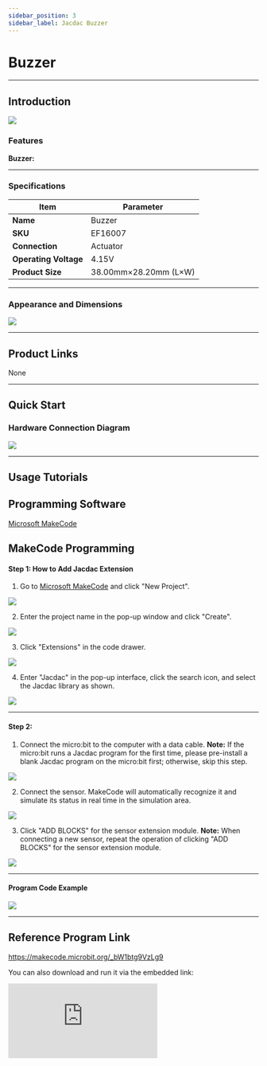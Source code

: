 ```yaml
---
sidebar_position: 3
sidebar_label: Jacdac Buzzer
---
```


# Buzzer

------

## Introduction

![](https://wiki-media-ef.oss-cn-hongkong.aliyuncs.com/docs/microbit/sensor/jacdac-sensors/jacdac-buzzer-01-02.png)

### Features

**Buzzer:**

------

### Specifications

| Item                  | Parameter             |
| --------------------- | --------------------- |
| **Name**              | Buzzer                |
| **SKU**               | EF16007               |
| **Connection**        | Actuator              |
| **Operating Voltage** | 4.15V                 |
| **Product Size**      | 38.00mm×28.20mm (L×W) |

------

### Appearance and Dimensions

![](https://wiki-media-ef.oss-cn-hongkong.aliyuncs.com/docs/microbit/sensor/jacdac-sensors/jacdac-buzzer-01.png)

---

## Product Links

None

------

## Quick Start

### Hardware Connection Diagram

![](https://wiki-media-ef.oss-cn-hongkong.aliyuncs.com/docs/microbit/sensor/jacdac-sensors/jacdac-buzzer-01-01.png)

---
## Usage Tutorials

## Programming Software

[Microsoft MakeCode](https://makecode.microbit.org/#)

## MakeCode Programming

#### Step 1: How to Add Jacdac Extension

1. Go to [Microsoft MakeCode](https://makecode.microbit.org/#) and click "New Project".

![](https://wiki-media-ef.oss-cn-hongkong.aliyuncs.com/docs/microbit/building-blocks/microbit-space-science-kit/images/microbit-space-science-kit-case01-07.png)

2. Enter the project name in the pop-up window and click "Create".

![](https://wiki-media-ef.oss-cn-hongkong.aliyuncs.com/docs/microbit/building-blocks/microbit-space-science-kit/images/microbit-space-science-kit-case01-11.png)

3. Click "Extensions" in the code drawer.

![](https://wiki-media-ef.oss-cn-hongkong.aliyuncs.com/docs/microbit/building-blocks/microbit-space-science-kit/images/microbit-space-science-kit-case01-09.png)

4. Enter "Jacdac" in the pop-up interface, click the search icon, and select the Jacdac library as shown.

![](https://wiki-media-ef.oss-cn-hongkong.aliyuncs.com/docs/microbit/getting-started/microbit-jacdac-smartexploration-kit/images/Step%20Diagram/jacdac-smart-exploration-kit-3.png)

---
#### Step 2:

1. Connect the micro:bit to the computer with a data cable.
   **Note:** If the micro:bit runs a Jacdac program for the first time, please pre-install a blank Jacdac program on the micro:bit first; otherwise, skip this step.

![](https://wiki-media-ef.oss-cn-hongkong.aliyuncs.com/docs/microbit/getting-started/microbit-jacdac-smartexploration-kit/images/Step%20Diagram/jacdac-smart-exploration-kit-5.png)

2. Connect the sensor. MakeCode will automatically recognize it and simulate its status in real time in the simulation area.

![](https://wiki-media-ef.oss-cn-hongkong.aliyuncs.com/docs/microbit/getting-started/microbit-jacdac-smartexploration-kit/images/Step%20Diagram/1jacdac-smart-exploration-kit-6.png)

3. Click "ADD BLOCKS" for the sensor extension module.
   **Note:** When connecting a new sensor, repeat the operation of clicking "ADD BLOCKS" for the sensor extension module.

![](https://wiki-media-ef.oss-cn-hongkong.aliyuncs.com/docs/microbit/getting-started/microbit-jacdac-smartexploration-kit/images/Step%20Diagram/jacdac-smart-exploration-kit-7.png)

---
#### Program Code Example

![](https://wiki-media-ef.oss-cn-hongkong.aliyuncs.com/docs/microbit/sensor/jacdac-sensors/Jacdac-Buzzer-01-03.png)


---
## Reference Program Link

https://makecode.microbit.org/_bW1btg9VzLg9



You can also download and run it via the embedded link:

<div
    style={{
        position: 'relative',
        paddingBottom: '60%',
        overflow: 'hidden',
    }}
>
    <iframe
        src="https://makecode.microbit.org/_Trw28pdDFhf4"
        frameborder="0"
        sandbox="allow-popups allow-forms allow-scripts allow-same-origin"
        style={{
            position: 'absolute',
            width: '100%',
            height: '100%',
        }}
    />
</div>

---

## Result

When pressing button A on the micro:bit, the buzzer emits a sound.
